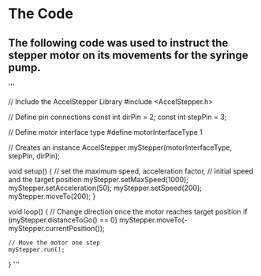 # The Code

## The following code was used to instruct the stepper motor on its movements for the syringe pump. 

'''

// Include the AccelStepper Library
#include <AccelStepper.h>

// Define pin connections
const int dirPin = 2;
const int stepPin = 3;

// Define motor interface type
#define motorInterfaceType 1

// Creates an instance
AccelStepper myStepper(motorInterfaceType, stepPin, dirPin);

void setup() {
	// set the maximum speed, acceleration factor,
	// initial speed and the target position
	myStepper.setMaxSpeed(1000);
	myStepper.setAcceleration(50);
	myStepper.setSpeed(200);
	myStepper.moveTo(200);
}

void loop() {
	// Change direction once the motor reaches target position
	if (myStepper.distanceToGo() == 0) 
		myStepper.moveTo(-myStepper.currentPosition());

	// Move the motor one step
	myStepper.run();
}
'''
